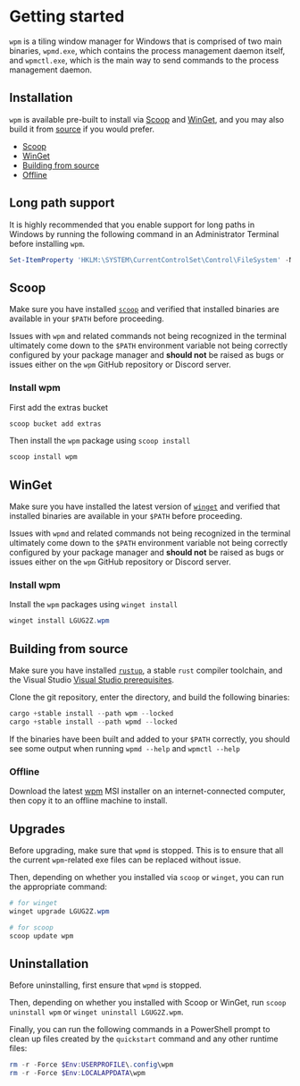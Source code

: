 # Getting started

`wpm` is a tiling window manager for Windows that is comprised of two main
binaries, `wpmd.exe`, which contains the process management daemon itself, and
`wpmctl.exe`, which is the main way to send commands to the process management
daemon.

## Installation

`wpm` is available pre-built to install via
[Scoop](https://scoop.sh/#/apps?q=wpm) and
[WinGet](https://winget.run/pkg/LGUG2Z/wpm), and you may also build
it from [source](https://github.com/LGUG2Z/wpm) if you would prefer.

- [Scoop](#scoop)
- [WinGet](#winget)
- [Building from source](#building-from-source)
- [Offline](#offline)

## Long path support

It is highly recommended that you enable support for long paths in Windows by
running the following command in an Administrator Terminal before installing
`wpm`.

```powershell
Set-ItemProperty 'HKLM:\SYSTEM\CurrentControlSet\Control\FileSystem' -Name 'LongPathsEnabled' -Value 1
```

## Scoop

Make sure you have installed [`scoop`](https://scoop.sh) and verified that
installed binaries are available in your `$PATH` before proceeding.

Issues with `wpm` and related commands not being recognized in the
terminal ultimately come down to the `$PATH` environment variable not being
correctly configured by your package manager and **should not** be raised as
bugs or issues either on the `wpm` GitHub repository or Discord server.

### Install wpm

First add the extras bucket

```powershell
scoop bucket add extras
```

Then install the `wpm` package using `scoop install`

```powershell
scoop install wpm
```

## WinGet

Make sure you have installed the latest version of
[`winget`](https://learn.microsoft.com/en-us/windows/package-manager/winget/)
and verified that installed binaries are available in your `$PATH` before
proceeding.

Issues with `wpmd` and related commands not being recognized in the
terminal ultimately come down to the `$PATH` environment variable not being
correctly configured by your package manager and **should not** be raised as
bugs or issues either on the `wpm` GitHub repository or Discord server.

### Install wpm

Install the `wpm` packages using `winget install`

```powershell
winget install LGUG2Z.wpm
```

## Building from source

Make sure you have installed [`rustup`](https://rustup.rs), a stable `rust`
compiler toolchain, and the Visual Studio [Visual Studio
prerequisites](https://rust-lang.github.io/rustup/installation/windows-msvc.html).

Clone the git repository, enter the directory, and build the following binaries:

```powershell
cargo +stable install --path wpm --locked
cargo +stable install --path wpmd --locked
```

If the binaries have been built and added to your `$PATH` correctly, you should
see some output when running `wpmd --help` and `wpmctl --help`

### Offline

Download the latest [wpm](https://github.com/LGUG2Z/wpm/releases)
MSI installer on an internet-connected computer, then copy it to
an offline machine to install.

## Upgrades

Before upgrading, make sure that `wpmd` is stopped. This is to ensure that all
the current `wpm`-related exe files can be replaced without issue.

Then, depending on whether you installed via `scoop` or `winget`, you can run
the appropriate command:

```powershell
# for winget
winget upgrade LGUG2Z.wpm
```

```powershell
# for scoop
scoop update wpm
```

## Uninstallation

Before uninstalling, first ensure that `wpmd` is stopped.

Then, depending on whether you installed with Scoop or WinGet, run `scoop
uninstall wpm` or `winget uninstall LGUG2Z.wpm`.

Finally, you can run the following commands in a PowerShell prompt to clean up
files created by the `quickstart` command and any other runtime files:

```powershell
rm -r -Force $Env:USERPROFILE\.config\wpm
rm -r -Force $Env:LOCALAPPDATA\wpm
```
